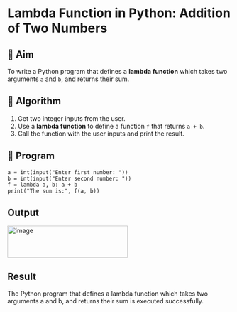 # Lambda Function in Python: Addition of Two Numbers

## 🎯 Aim
To write a Python program that defines a **lambda function** which takes two arguments `a` and `b`, and returns their sum.

## 🧠 Algorithm
1. Get two integer inputs from the user.
2. Use a **lambda function** to define a function `f` that returns `a + b`.
3. Call the function with the user inputs and print the result.

## 🧾 Program
```
a = int(input("Enter first number: "))
b = int(input("Enter second number: "))
f = lambda a, b: a + b
print("The sum is:", f(a, b))
```

## Output
<img width="271" height="72" alt="image" src="https://github.com/user-attachments/assets/4988415d-a8ce-4d9c-9d9e-d1e3e90e29fe" />

## Result
The Python program that defines a lambda function which takes two arguments a and b, and returns their sum is executed successfully.
